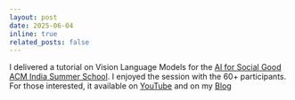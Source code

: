 ```yaml
---
layout: post
date: 2025-06-04
inline: true
related_posts: false
---
```


I delivered a tutorial on Vision Language Models for the [AI for Social Good ACM India Summer School](https://sustainability-lab.github.io/acm-summer-2025/). I enjoyed the session with the 60+ participants. For those interested, it available on [YouTube](https://youtu.be/OgGh9DaPG4g?si=5ujjj8Q5SoOS8IgY) and on my [Blog](https://devansh-lodha.github.io/blog/posts/acm_vlm_tutorial/acm_vlm_tutorial.html)